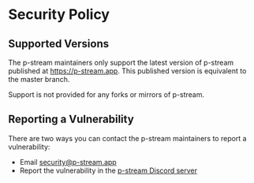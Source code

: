 # Security Policy

## Supported Versions

The p-stream maintainers only support the latest version of p-stream published at https://p-stream.app.
This published version is equivalent to the master branch.

Support is not provided for any forks or mirrors of p-stream.

## Reporting a Vulnerability

There are two ways you can contact the p-stream maintainers to report a vulnerability:
 - Email [security@p-stream.app](mailto:security@p-stream.app)
 - Report the vulnerability in the [p-stream Discord server](https://p-stream.github.io/links/discord)
